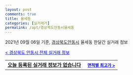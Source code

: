 ```yaml
---
layout: post
comments: true
title: 율세동
categories: [실거래가]
permalink: /apt/경상북도안동시율세동
---
```


2021년 09월 06일 기준, <a href="/apt/경상북도안동시">경상북도안동시</a> 율세동 한달간 실거래 정보

<a style="color: blue;" href="/apt/경상북도안동시">< 경상북도 안동시 전체 실거래 정보</a>
<!---- start ---->
<table>
  <tr>
    <td colspan="4" style="font-weight: bold;"><a href="/apt/경상북도안동시율세동{name_without_space}">오늘 등록된 실거래 정보가 없습니다</a> &nbsp;&nbsp;&nbsp; <a style="color: blue; font-size: smaller;" href="/apt/경상북도안동시율세동{name_without_space}">면적별 최고가 ></a></td>
  </tr>
    
</table>
<!---- end ---->
    